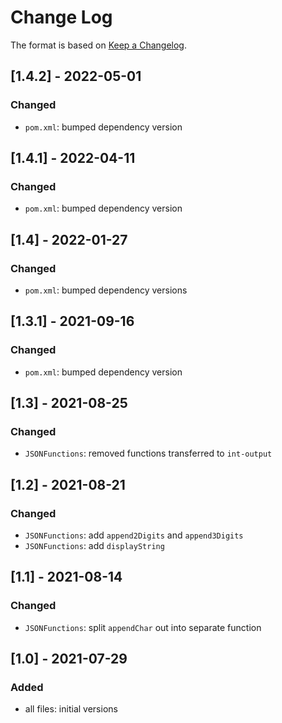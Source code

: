 # Change Log

The format is based on [Keep a Changelog](http://keepachangelog.com/).

## [1.4.2] - 2022-05-01
### Changed
- `pom.xml`: bumped dependency version

## [1.4.1] - 2022-04-11
### Changed
- `pom.xml`: bumped dependency version

## [1.4] - 2022-01-27
### Changed
- `pom.xml`: bumped dependency versions

## [1.3.1] - 2021-09-16
### Changed
- `pom.xml`: bumped dependency version

## [1.3] - 2021-08-25
### Changed
- `JSONFunctions`: removed functions transferred to `int-output`

## [1.2] - 2021-08-21
### Changed
- `JSONFunctions`: add `append2Digits` and `append3Digits`
- `JSONFunctions`: add `displayString`

## [1.1] - 2021-08-14
### Changed
- `JSONFunctions`: split `appendChar` out into separate function

## [1.0] - 2021-07-29
### Added
- all files: initial versions
